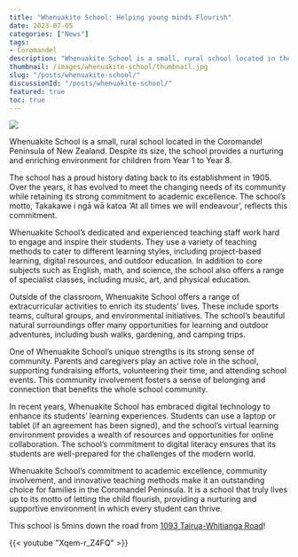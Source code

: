 ```yaml
---
title: "Whenuakite School: Helping young minds Flourish"
date: 2023-07-05
categories: ["News"]
tags:
- Coromandel
description: "Whenuakite School is a small, rural school located in the Coromandel Peninsula of New Zealand. Despite its size, the school provides a nurturing and enriching environment for children from Year 1 to Year 8."
thumbnail: /images/whenuakite-school/thumbnail.jpg
slug: "/posts/whenuakite-school/"
discussionId: "/posts/whenuakite-school/"
featured: true
toc: true
---
```

![](/images/whenuakite-school/thumbnail.jpg)

Whenuakite School is a small, rural school located in the Coromandel Peninsula of New Zealand. Despite its size, the school provides a nurturing and enriching environment for children from Year 1 to Year 8.

The school has a proud history dating back to its establishment in 1905. Over the years, it has evolved to meet the changing needs of its community while retaining its strong commitment to academic excellence. The school’s motto, Takakawe i ngā wā katoa ‘At all times we will endeavour’, reflects this commitment.

Whenuakite School’s dedicated and experienced teaching staff work hard to engage and inspire their students. They use a variety of teaching methods to cater to different learning styles, including project-based learning, digital resources, and outdoor education. In addition to core subjects such as English, math, and science, the school also offers a range of specialist classes, including music, art, and physical education.

Outside of the classroom, Whenuakite School offers a range of extracurricular activities to enrich its students’ lives. These include sports teams, cultural groups, and environmental initiatives. The school’s beautiful natural surroundings offer many opportunities for learning and outdoor adventures, including bush walks, gardening, and camping trips.

One of Whenuakite School’s unique strengths is its strong sense of community. Parents and caregivers play an active role in the school, supporting fundraising efforts, volunteering their time, and attending school events. This community involvement fosters a sense of belonging and connection that benefits the whole school community.

In recent years, Whenuakite School has embraced digital technology to enhance its students’ learning experiences. Students can use a laptop or tablet (if an agreement has been signed), and the school’s virtual learning environment provides a wealth of resources and opportunities for online collaboration. The school’s commitment to digital literacy ensures that its students are well-prepared for the challenges of the modern world.

Whenuakite School’s commitment to academic excellence, community involvement, and innovative teaching methods make it an outstanding choice for families in the Coromandel Peninsula. It is a school that truly lives up to its motto of letting the child flourish, providing a nurturing and supportive environment in which every student can thrive.

This school is 5mins down the road from [1093 Tairua-Whitianga Road](https://youtu.be/Xqem-r_Z4FQ)!

{{< youtube "Xqem-r_Z4FQ" >}}
